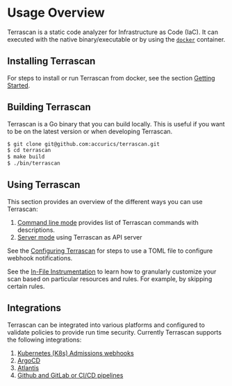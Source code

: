 # Usage Overview
Terrascan is a static code analyzer for Infrastructure as Code (IaC). It can executed with the native binary/executable or by using the [`docker`](#using-docker) container.

## Installing Terrascan

For steps to install or run Terrascan from docker, see the section [Getting Started](getting-started.md).

## Building Terrascan
Terrascan is a Go binary that you can build locally. This is useful if you want to be on the latest version or when developing Terrascan.

``` Bash
$ git clone git@github.com:accurics/terrascan.git
$ cd terrascan
$ make build
$ ./bin/terrascan
```

## Using Terrascan

This section provides an overview of the different ways you can use Terrascan:

1. [Command line mode](command_line_mode.md) provides list of Terrascan commands with descriptions.
2. [Server mode](server_mode.md) using Terrascan as API server

See the [Configuring Terrascan](config_options.md) for steps to use a TOML file to configure webhook notifications.

See the [In-File Instrumentation](in-file_instrumentation.md) to learn how to granularly customize your scan based on particular resources and rules. For example, by skipping certain rules.



## Integrations

Terrascan can be integrated into various platforms and configured to validate policies to provide run time security. Currently Terrascan supports the following integrations:

1. [Kubernetes (K8s) Admissions webhooks](../integrations/admission-controller-webhooks-usage.md)
2. [ArgoCD](../integrations/argocd-integration.md)
3. [Atlantis](../integrations/atlantis-integration.md)
4. [Github and GitLab or CI/CD pipelines](../integrations/cicd.md)